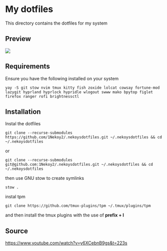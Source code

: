 # My dotfiles

This directory contains the dotfiles for my system

## Preview

<img src="https://github.com/1Nekoy2/dotfiles/blob/main/.github/preview.png">

## Requirements

Ensure you have the following installed on your system

```
yay -S git stow nvim tmux kitty fish zoxide lolcat cowsay fortune-mod lazygit hyprland hyprlock hypridle wlogout swww mako bpytop figlet firefox ranger rofi brightnessctl
```

## Installation

Instal the dotfiles 
```
git clone --recurse-submodules https://github.com/1Nekoy2/.nekoysdotfiles.git ~/.nekoysdotfiles && cd ~/.nekoysdotfiles
```
or
```
git clone --recurse-submodules git@github.com:1Nekoy2/.nekoysdotfiles.git ~/.nekoysdotfiles && cd ~/.nekoysdotfiles
```

then use GNU stow to create symlinks

```
stow .
```

instal tpm
```
git clone https://github.com/tmux-plugins/tpm ~/.tmux/plugins/tpm
```
and then install the tmux plugins with the use of **prefix + I**
## Source

https://www.youtube.com/watch?v=y6XCebnB9gs&t=223s
